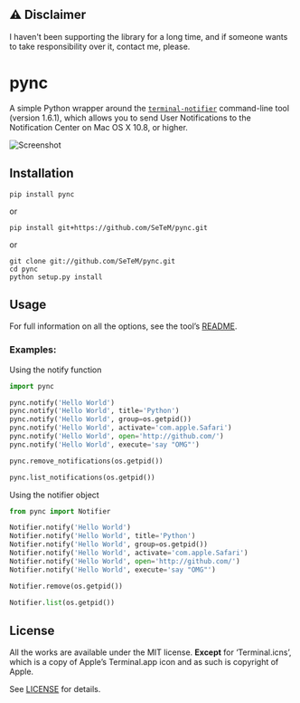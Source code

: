 ## ⚠️ Disclaimer
I haven't been supporting the library for a long time, and if someone wants to take responsibility over it, contact me, please.


pync
====

A simple Python wrapper around the [`terminal-notifier`][HOMEPAGE] command-line tool (version 1.6.1), which allows you to send User Notifications to the Notification Center on Mac OS X 10.8, or higher.

![Screenshot](http://f.cl.ly/items/1k051n3k0u0i101m1i0U/Screen%20Shot%202012-08-24%20at%2012.20.40%20PM.png)

Installation
------------

```
pip install pync
```
or
```
pip install git+https://github.com/SeTeM/pync.git
```
or
```
git clone git://github.com/SeTeM/pync.git
cd pync
python setup.py install
```

Usage
-----

For full information on all the options, see the tool’s [README][README].

### Examples:

Using the notify function
```python
import pync

pync.notify('Hello World')
pync.notify('Hello World', title='Python')
pync.notify('Hello World', group=os.getpid())
pync.notify('Hello World', activate='com.apple.Safari')
pync.notify('Hello World', open='http://github.com/')
pync.notify('Hello World', execute='say "OMG"')

pync.remove_notifications(os.getpid())

pync.list_notifications(os.getpid())
```

Using the notifier object
```python
from pync import Notifier

Notifier.notify('Hello World')
Notifier.notify('Hello World', title='Python')
Notifier.notify('Hello World', group=os.getpid())
Notifier.notify('Hello World', activate='com.apple.Safari')
Notifier.notify('Hello World', open='http://github.com/')
Notifier.notify('Hello World', execute='say "OMG"')

Notifier.remove(os.getpid())

Notifier.list(os.getpid())
```


License
-------

All the works are available under the MIT license. **Except** for ‘Terminal.icns’, which is a copy of Apple’s Terminal.app icon and as such is copyright of Apple.

See [LICENSE][LICENSE] for details.

[HOMEPAGE]: https://github.com/alloy/terminal-notifier
[README]: https://github.com/alloy/terminal-notifier/blob/master/README.markdown
[LICENSE]: https://github.com/setem/pync/blob/master/LICENSE
